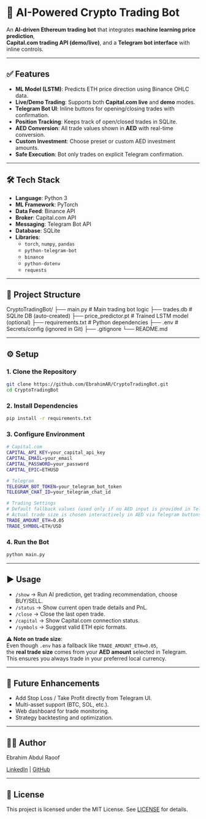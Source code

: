 # 🤖 AI-Powered Crypto Trading Bot

An **AI-driven Ethereum trading bot** that integrates **machine learning price prediction**,  
**Capital.com trading API (demo/live)**, and a **Telegram bot interface** with inline controls.  

---

## ✅ Features
- **ML Model (LSTM)**: Predicts ETH price direction using Binance OHLC data.
- **Live/Demo Trading**: Supports both **Capital.com live** and **demo** modes.
- **Telegram Bot UI**: Inline buttons for opening/closing trades with confirmation.
- **Position Tracking**: Keeps track of open/closed trades in SQLite.
- **AED Conversion**: All trade values shown in **AED** with real-time conversion.
- **Custom Investment**: Choose preset or custom AED investment amounts.
- **Safe Execution**: Bot only trades on explicit Telegram confirmation.

---

## 🛠 Tech Stack
- **Language**: Python 3
- **ML Framework**: PyTorch
- **Data Feed**: Binance API
- **Broker**: Capital.com API
- **Messaging**: Telegram Bot API
- **Database**: SQLite
- **Libraries**:
  - `torch`, `numpy`, `pandas`
  - `python-telegram-bot`
  - `binance`
  - `python-dotenv`
  - `requests`

---

## 📂 Project Structure
   CryptoTradingBot/
   ├── main.py # Main trading bot logic
   ├── trades.db # SQLite DB (auto-created)
   ├── price_predictor.pt # Trained LSTM model (optional)
   ├── requirements.txt # Python dependencies
   ├── .env # Secrets/config (ignored in Git)
   ├── .gitignore
   └── README.md

---

## ⚙️ Setup

### **1. Clone the Repository**
```bash
git clone https://github.com/EbrahimAR/CryptoTradingBot.git
cd CryptoTradingBot
```

### **2. Install Dependencies**
```bash
pip install -r requirements.txt
```

### **3. Configure Environment**
```bash
# Capital.com
CAPITAL_API_KEY=your_capital_api_key
CAPITAL_EMAIL=your_email
CAPITAL_PASSWORD=your_password
CAPITAL_EPIC=ETHUSD

# Telegram
TELEGRAM_BOT_TOKEN=your_telegram_bot_token
TELEGRAM_CHAT_ID=your_telegram_chat_id

# Trading Settings
# Default fallback values (used only if no AED input is provided in Telegram).
# Actual trade size is chosen interactively in AED via Telegram buttons.
TRADE_AMOUNT_ETH=0.05
TRADE_SYMBOL=ETH/USD
```

### **4. Run the Bot**
```bash
python main.py
```

---

## ▶️ Usage
- `/show` → Run AI prediction, get trading recommendation, choose BUY/SELL.
- `/status` → Show current open trade details and PnL.
- `/close` → Close the last open trade.
- `/capital` → Show Capital.com connection status.
- `/symbols` → Suggest valid ETH epic formats.

⚠️ **Note on trade size**:  
Even though `.env` has a fallback like `TRADE_AMOUNT_ETH=0.05`,  
the **real trade size** comes from your **AED amount** selected in Telegram.  
This ensures you always trade in your preferred local currency.

---

## 🔗 Future Enhancements
- Add Stop Loss / Take Profit directly from Telegram UI.
- Multi-asset support (BTC, SOL, etc.).
- Web dashboard for trade monitoring.
- Strategy backtesting and optimization.

---

## 👨‍💻 Author
Ebrahim Abdul Raoof

[LinkedIn](https://www.linkedin.com/in/ebrahim-ar/) | [GitHub](https://github.com/EbrahimAR)

---

## 📜 License
This project is licensed under the MIT License. See [LICENSE]() for details.